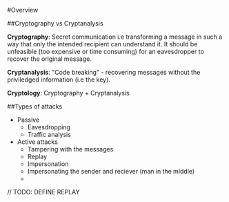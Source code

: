 #Overview

##Cryptography vs Cryptanalysis

__Cryptography__: Secret communication i.e transforming a message in such a way that only the intended recipient can understand it. It should be unfeasible (too expensive or time consuming) for an eavesdropper to recover the original message. 

__Cryptanalysis__: "Code breaking" - recovering messages without the priviledged information (i.e the key). 

__Cryptology__: Cryptography + Cryptanalysis

##Types of attacks

* Passive
	* Eavesdropping
	* Traffic analysis
* Active attacks
	* Tampering with the messages
	* Replay
	* Impersonation
	* Impersonating the sender and reciever (man in the middle)
	* 

// TODO: DEFINE REPLAY